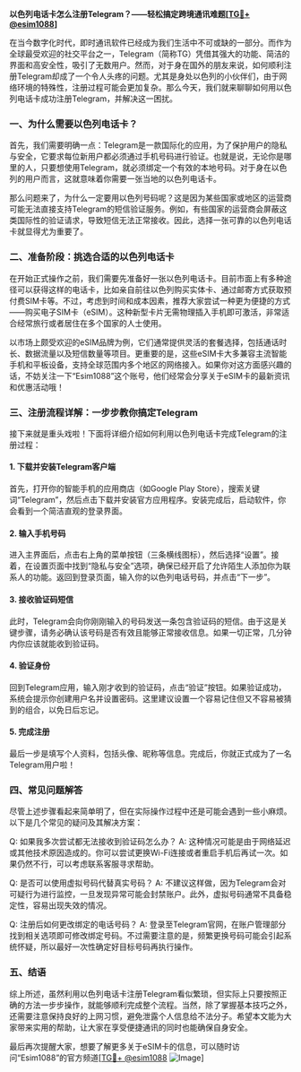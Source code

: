 **以色列电话卡怎么注册Telegram？——轻松搞定跨境通讯难题[[TG💪+ @esim1088](https://t.me/s/esim1088)]**

在当今数字化时代，即时通讯软件已经成为我们生活中不可或缺的一部分。而作为全球最受欢迎的社交平台之一，Telegram（简称TG）凭借其强大的功能、简洁的界面和高安全性，吸引了无数用户。然而，对于身在国外的朋友来说，如何顺利注册Telegram却成了一个令人头疼的问题。尤其是身处以色列的小伙伴们，由于网络环境的特殊性，注册过程可能会更加复杂。那么今天，我们就来聊聊如何用以色列电话卡成功注册Telegram，并解决这一困扰。

### 一、为什么需要以色列电话卡？

首先，我们需要明确一点：Telegram是一款国际化的应用，为了保护用户的隐私与安全，它要求每位新用户都必须通过手机号码进行验证。也就是说，无论你是哪里的人，只要想使用Telegram，就必须绑定一个有效的本地号码。对于身在以色列的用户而言，这就意味着你需要一张当地的以色列电话卡。

那么问题来了，为什么一定要用以色列号码呢？这是因为某些国家或地区的运营商可能无法直接支持Telegram的短信验证服务。例如，有些国家的运营商会屏蔽这类国际性的验证请求，导致短信无法正常接收。因此，选择一张可靠的以色列电话卡就显得尤为重要了。

### 二、准备阶段：挑选合适的以色列电话卡

在开始正式操作之前，我们需要先准备好一张以色列电话卡。目前市面上有多种途径可以获得这样的电话卡，比如亲自前往以色列购买实体卡、通过邮寄方式获取预付费SIM卡等。不过，考虑到时间和成本因素，推荐大家尝试一种更为便捷的方式——购买电子SIM卡（eSIM）。这种新型卡片无需物理插入手机即可激活，非常适合经常旅行或者居住在多个国家的人士使用。

以市场上颇受欢迎的eSIM品牌为例，它们通常提供灵活的套餐选择，包括通话时长、数据流量以及短信数量等项目。更重要的是，这些eSIM卡大多兼容主流智能手机和平板设备，支持全球范围内多个地区的网络接入。如果你对这方面感兴趣的话，不妨关注一下“Esim1088”这个账号，他们经常会分享关于eSIM卡的最新资讯和优惠活动哦！

### 三、注册流程详解：一步步教你搞定Telegram

接下来就是重头戏啦！下面将详细介绍如何利用以色列电话卡完成Telegram的注册过程：

#### 1. 下载并安装Telegram客户端
首先，打开你的智能手机的应用商店（如Google Play Store），搜索关键词“Telegram”，然后点击下载并安装官方应用程序。安装完成后，启动软件，你会看到一个简洁直观的登录界面。

#### 2. 输入手机号码
进入主界面后，点击右上角的菜单按钮（三条横线图标），然后选择“设置”。接着，在设置页面中找到“隐私与安全”选项，确保已经开启了允许陌生人添加你为联系人的功能。返回到登录页面，输入你的以色列电话号码，并点击“下一步”。

#### 3. 接收验证码短信
此时，Telegram会向你刚刚输入的号码发送一条包含验证码的短信。由于这是关键步骤，请务必确认该号码是否有效且能够正常接收信息。如果一切正常，几分钟内你应该就能收到验证码。

#### 4. 验证身份
回到Telegram应用，输入刚才收到的验证码，点击“验证”按钮。如果验证成功，系统会提示你创建用户名并设置密码。这里建议设置一个容易记住但又不容易被猜到的组合，以免日后忘记。

#### 5. 完成注册
最后一步是填写个人资料，包括头像、昵称等信息。完成后，你就正式成为了一名Telegram用户啦！

### 四、常见问题解答

尽管上述步骤看起来简单明了，但在实际操作过程中还是可能会遇到一些小麻烦。以下是几个常见的疑问及其解决方案：

Q: 如果我多次尝试都无法接收到验证码怎么办？
A: 这种情况可能是由于网络延迟或其他技术原因造成的。你可以尝试更换Wi-Fi连接或者重启手机后再试一次。如果仍然不行，可以考虑联系客服寻求帮助。

Q: 是否可以使用虚拟号码代替真实号码？
A: 不建议这样做，因为Telegram会对可疑行为进行监控，一旦发现异常可能会封禁账户。此外，虚拟号码通常不具备稳定性，容易出现失效的情况。

Q: 注册后如何更改绑定的电话号码？
A: 登录至Telegram官网，在账户管理部分找到相关选项即可修改绑定号码。不过需要注意的是，频繁更换号码可能会引起系统怀疑，所以最好一次性确定好目标号码再执行操作。

### 五、结语

综上所述，虽然利用以色列电话卡注册Telegram看似繁琐，但实际上只要按照正确的方法一步步操作，就能够顺利完成整个流程。当然，除了掌握基本技巧之外，还需要注意保持良好的上网习惯，避免泄露个人信息给不法分子。希望本文能为大家带来实用的帮助，让大家在享受便捷通讯的同时也能确保自身安全。

最后再次提醒大家，想要了解更多关于eSIM卡的信息，可以随时访问“Esim1088”的官方频道[[TG💪+ @esim1088](https://t.me/s/esim1088) ![Image](https://i.postimg.cc/4NQfJmqS/Snipaste-2025-05-13-00-14-12.png)]